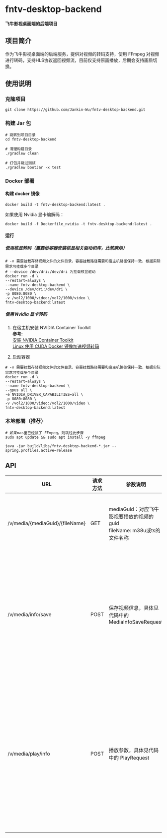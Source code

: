 # fntv-desktop-backend
**飞牛影视桌面端的后端项目**

## 项目简介
作为飞牛影视桌面端的后端服务，提供对视频的转码支持，使用 FFmpeg 对视频进行转码，支持HLS协议返回视频流，目前仅支持原画播放，后期会支持画质切换。

## 使用说明
### 克隆项目
```shell
git clone https://github.com/Jankin-Wu/fntv-desktop-backend.git
```
### 构建 Jar 包
```shell
# 跳转到项目目录
cd fntv-desktop-backend

# 清理构建目录
./gradlew clean

# 打包并跳过测试
./gradlew bootJar -x test
```
### Docker 部署

#### 构建 docker 镜像

```shell
docker build -t fntv-desktop-backend:latest .
```
如果使用 Nvidia 显卡编解码：
```shell
docker build -f Dockerfile_nvidia -t fntv-desktop-backend:latest .
```
#### 运行
##### 使用核显转码（需要给容器安装核显相关驱动和库，比较麻烦）
```shell
# -v 需要挂载存储视频文件的文件目录，容器挂载路径需要和宿主机路径保持一致，根据实际需求可挂载多个目录
# --device /dev/dri:/dev/dri 为挂载核显驱动
docker run -d \
--restart=always \
--name fntv-desktop-backend \
--device /dev/dri:/dev/dri \
-p 8080:8080 \
-v /vol2/1000/video:/vol2/1000/video \
fntv-desktop-backend:latest
```
##### 使用 Nvidia 显卡转码
1. 在宿主机安装 NVIDIA Container Toolkit</br>
**参考:**</br>
[安装 NVIDIA Container Toolkit](https://docs.nvidia.com/datacenter/cloud-native/container-toolkit/latest/install-guide.html)</br>
[Linux 使用 CUDA Docker 镜像加速视频转码](https://www.cnblogs.com/myzony/p/18270956/linux-cuda-docker-video-transcoding)

2. 启动容器
```shell
# -v 需要挂载存储视频文件的文件目录，容器挂载路径需要和宿主机路径保持一致，根据实际需求可挂载多个目录
docker run -d \
--restart=always \
--name fntv-desktop-backend \
--gpus all \
-e NVIDIA_DRIVER_CAPABILITIES=all \
-p 8080:8080 \
-v /vol2/1000/video:/vol2/1000/video \
fntv-desktop-backend:latest
```
### 本地部署（推荐）

```shell
# 如果nas里已经装了 FFmpeg，则跳过此步骤
sudo apt update && sudo apt install -y ffmpeg
```

```shell
java -jar build/libs/fntv-desktop-backend-*.jar --spring.profiles.active=release
```
## API

| URL                            | 请求方法 | 参数说明                                                    | 接口说明                                          |
|--------------------------------|------|---------------------------------------------------------|-----------------------------------------------|
| /v/media/{mediaGuid}/{fileName} | GET  | mediaGuid：对应飞牛影视要播放的视频的guid<br/> fileName: m38u或ts的文件名称 | 提供给播放器使用的HLS协议接口                              |
| /v/media/info/save          | POST | 保存视频信息，具体见代码中的 MediaInfoSaveRequest                     | 在播放前需要调用这个接口将视频信息传递给后端，用于后续视频转码               |
| /v/media/play/info         | POST  | 播放参数，具体见代码中的 PlayRequest                                               | 在播放前或修改播放参数后需要调用这个接口将播放参数传递给后端，返回 HLS 协议的 URL |


